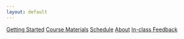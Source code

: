 ```yaml
---
layout: default
---
```


<a href="{{ site.baseurl}}/nav/getting-started">
<i class="fa fa-play fa-fw"></i> Getting Started</a>

<a href="{{ site.baseurl}}/nav/course-materials">
<i class="fa fa-briefcase fa-fw"></i> Course Materials</a>

<a href="{{ site.baseurl}}/schedule">
<i class="fa fa-calendar fa-fw"></i> Schedule</a>

<a href="{{ site.baseurl}}/nav/about">
<i class="fa fa-user fa-fw"></i> About</a>

<a href="{{ site.baseurl}}/in-class-feedback">
<i class="fa fa-bullhorn fa-fw"></i> In-class Feedback</a>
